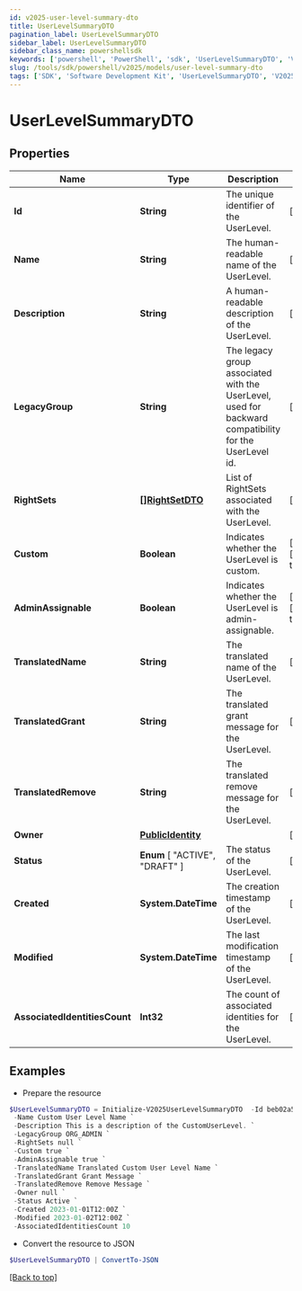 ```yaml
---
id: v2025-user-level-summary-dto
title: UserLevelSummaryDTO
pagination_label: UserLevelSummaryDTO
sidebar_label: UserLevelSummaryDTO
sidebar_class_name: powershellsdk
keywords: ['powershell', 'PowerShell', 'sdk', 'UserLevelSummaryDTO', 'V2025UserLevelSummaryDTO'] 
slug: /tools/sdk/powershell/v2025/models/user-level-summary-dto
tags: ['SDK', 'Software Development Kit', 'UserLevelSummaryDTO', 'V2025UserLevelSummaryDTO']
---
```



# UserLevelSummaryDTO

## Properties

Name | Type | Description | Notes
------------ | ------------- | ------------- | -------------
**Id** | **String** | The unique identifier of the UserLevel. | [optional] 
**Name** | **String** | The human-readable name of the UserLevel. | [optional] 
**Description** | **String** | A human-readable description of the UserLevel. | [optional] 
**LegacyGroup** | **String** | The legacy group associated with the UserLevel, used for backward compatibility for the UserLevel id. | [optional] 
**RightSets** | [**[]RightSetDTO**](right-set-dto) | List of RightSets associated with the UserLevel. | [optional] 
**Custom** | **Boolean** | Indicates whether the UserLevel is custom. | [optional] [default to $true]
**AdminAssignable** | **Boolean** | Indicates whether the UserLevel is admin-assignable. | [optional] [default to $true]
**TranslatedName** | **String** | The translated name of the UserLevel. | [optional] 
**TranslatedGrant** | **String** | The translated grant message for the UserLevel. | [optional] 
**TranslatedRemove** | **String** | The translated remove message for the UserLevel. | [optional] 
**Owner** | [**PublicIdentity**](public-identity) |  | [optional] 
**Status** |  **Enum** [  "ACTIVE",    "DRAFT" ] | The status of the UserLevel. | [optional] 
**Created** | **System.DateTime** | The creation timestamp of the UserLevel. | [optional] 
**Modified** | **System.DateTime** | The last modification timestamp of the UserLevel. | [optional] 
**AssociatedIdentitiesCount** | **Int32** | The count of associated identities for the UserLevel. | [optional] 

## Examples

- Prepare the resource
```powershell
$UserLevelSummaryDTO = Initialize-V2025UserLevelSummaryDTO  -Id beb02a57-010f-4c29-a6d2-fae9628bda73 `
 -Name Custom User Level Name `
 -Description This is a description of the CustomUserLevel. `
 -LegacyGroup ORG_ADMIN `
 -RightSets null `
 -Custom true `
 -AdminAssignable true `
 -TranslatedName Translated Custom User Level Name `
 -TranslatedGrant Grant Message `
 -TranslatedRemove Remove Message `
 -Owner null `
 -Status Active `
 -Created 2023-01-01T12:00Z `
 -Modified 2023-01-02T12:00Z `
 -AssociatedIdentitiesCount 10
```

- Convert the resource to JSON
```powershell
$UserLevelSummaryDTO | ConvertTo-JSON
```


[[Back to top]](#) 

